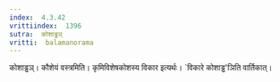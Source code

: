 ```yaml
---
index:  4.3.42
vrittiindex:  1396
sutra:  कोशाड्ढञ्
vritti:  balamanorama 
---
```


कोशाड्ढञ्। कौशेयं वस्त्रमिति। कृमिविशेषकोशस्य विकार इत्यर्थः। `विकारे कोशाड्ढ'ञिति वार्तिकात्। 

